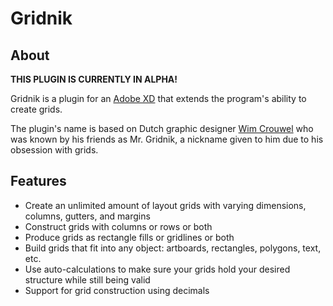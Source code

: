 # Gridnik

## About

**THIS PLUGIN IS CURRENTLY IN ALPHA!**

Gridnik is a plugin for an [Adobe XD](https://www.adobe.com/products/xd.html) that extends the program's ability to create grids.

The plugin's name is based on Dutch graphic designer [Wim Crouwel](https://en.wikipedia.org/wiki/Wim_Crouwel) who was known by his friends as Mr. Gridnik, a nickname given to him due to his obsession with grids.

## Features

- Create an unlimited amount of layout grids with varying dimensions, columns, gutters, and margins
- Construct grids with columns or rows or both
- Produce grids as rectangle fills or gridlines or both
- Build grids that fit into any object: artboards, rectangles, polygons, text, etc.
- Use auto-calculations to make sure your grids hold your desired structure while still being valid
- Support for grid construction using decimals
